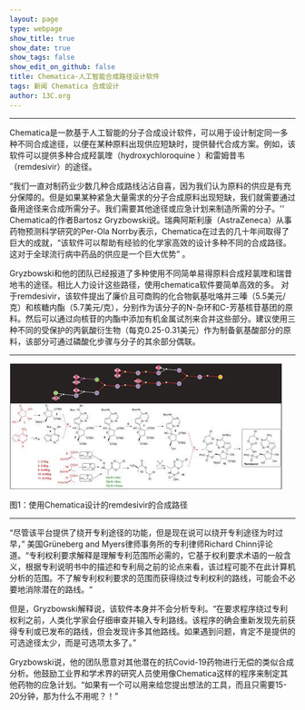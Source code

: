 ```yaml
---
layout: page
type: webpage
show_title: true
show_date: true
show_tags: false
show_edit_on_github: false
title: Chematica-人工智能合成路径设计软件
tags: 新闻 Chematica 合成设计
author: 13C.org
---
```


-----

Chematica是一款基于人工智能的分子合成设计软件，可以用于设计制定同一多种不同合成途径，以便在某种原料出现供应短缺时，提供替代合成方案。例如，该软件可以提供多种合成羟氯喹（hydroxychloroquine ）和雷姆昔韦（remdesivir）的途径。

“我们一直对制药业少数几种合成路线沾沾自喜，因为我们认为原料的供应是有充分保障的。但是如果某种紧急大量需求的分子合成原料出现短缺，我们就需要通过备用途径来合成所需分子。我们需要其他途径或应急计划来制造所需的分子。'' Chematica的作者Bartosz Gryzbowski说。瑞典阿斯利康（AstraZeneca）从事药物预测科学研究的Per-Ola Norrby表示，Chematica在过去的几十年间取得了巨大的成就，“该软件可以帮助有经验的化学家高效的设计多种不同的合成路径。这对于全球流行病中药品的供应是一个巨大优势” 。 

Gryzbowski和他的团队已经报道了多种使用不同简单易得原料合成羟氯喹和瑞昔地韦的途径。相比人力设计这些路径，使用chematica软件要简单高效的多。 对于remdesivir，该软件提出了廉价且可商购的化合物氨基吡咯并三嗪（5.5美元/克）和核糖内酯（5.7美元/克），分别作为该分子的N-杂环和C-芳基核苷基团的原料。然后可以通过向核苷的内酯中添加有机金属试剂来合并这些部分。建议使用三种不同的受保护的丙氨酸衍生物（每克0.25-0.31美元）作为制备氨基酸部分的原料，该部分可通过磷酸化步骤与分子的其余部分偶联。 

-----

![img](/assets/images/upload/2020-06-16-Chematica-%E4%BA%BA%E5%B7%A5%E6%99%BA%E8%83%BD%E5%90%88%E6%88%90%E8%B7%AF%E5%BE%84%E8%AE%BE%E8%AE%A1%E8%BD%AF%E4%BB%B6.assets/505744_d0sc01799jf6_501299.jpg)

图1：使用Chematica设计的remdesivir的合成路径

-----



“尽管该平台提供了绕开专利途径的功能，但是现在说可以绕开专利途径为时过早，” 美国Grüneberg and Myers律师事务所的专利律师Richard Chinn评论道。“专利权利要求解释是理解专利范围所必需的，它基于权利要求术语的一般含义，根据专利说明书中的描述和专利局之前的论点来看，该过程可能不在此计算机分析的范围。不了解专利权利要求的范围而获得绕过专利权利的路线，可能会不必要地消除潜在的路线。“

但是，Gryzbowski解释说，该软件本身并不会分析专利。“在要求程序绕过专利权利之前，人类化学家会仔细审查并输入专利路线。该程序的确会重新发现先前获得专利或已发布的路线，但会发现许多其他路线。如果遇到问题，肯定不是提供的可选途径太少，而是可选项太多了。”

Gryzbowski说，他的团队愿意对其他潜在的抗Covid-19药物进行无偿的类似合成分析。他鼓励工业界和学术界的研究人员使用像Chematica这样的程序来制定其他药物的应急计划。“如果有一个可以用来给您提出想法的工具，而且只需要15-20分钟，那为什么不用呢？！” 